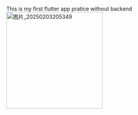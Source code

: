 This is my first flutter app pratice without backend</br>
<img width="254" alt="图片_20250203205349" src="https://github.com/user-attachments/assets/c0250b5a-671b-42d4-951c-cb027e7dee8a" />

